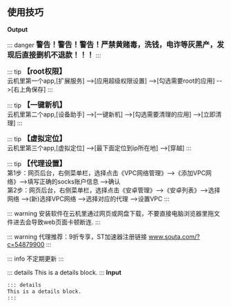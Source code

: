 
## 使用技巧



**Output**

::: danger
<big>**警告！警告！警告！严禁黄赌毒，洗钱，电诈等灰黑产，发现后直接删机不退款！！！</big>**
:::

::: tip
<big>**【root权限】**</big><br> 云机里第一个app,[扩展服务] -->[应用超级权限设置] -->[勾选需要root的应用] -->[右上角保存]
:::

::: tip
<big>**【一键新机】**</big><br> 云机里第二个app,[设备助手] -->[一键新机] -->[勾选需要清理的应用] -->[立即清理]
:::

::: tip
<big>**【虚拟定位】**</big><br> 云机里第三个app,[虚拟定位] -->[最下面定位到ip所在地] -->[穿越]
:::

::: tip
<big>**【代理设置】**</big><br> 
第1步：网页后台，右侧菜单栏，选择点击《VPC网络管理》-->《添加VPC网络》-->填写正确的socks账户信息 -->确认<br> 
第2步：网页后台，右侧菜单栏，选择点击《安卓管理》-->《安卓列表》-->选择网络 -->(新)选择VPC网络 -->选择对应的代理 -->设置VPC
:::

::: warning
安装软件在云机里通过网页或网盘下载，不要直接电脑浏览器里拖文件进去会导致web页面卡顿断连.
:::

::: warning
代理推荐：9折专享，ST加速器注册链接 www.souta.com/?c=54879900
:::

::: info
不定期更新
:::

::: details
This is a details block.
:::
**Input**

```md
::: details
This is a details block.
:::
```
